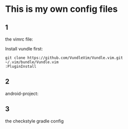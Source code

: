# This is my own config files
## 1
the vimrc file:

Install vundle first:

    git clone https://github.com/VundleVim/Vundle.vim.git ~/.vim/bundle/Vundle.vim
    :PluginInstall

## 2
android-project:

## 3
the checkstyle gradle config
